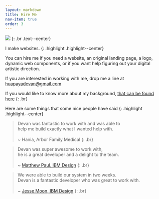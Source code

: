 ```yaml
---
layout: markdown
title: Hire Me
nav-item: true
order: 3
---
```



![](http://imdevan.com/img/me.jpg)
{: .br .text--center}

 I make websites.
 {: .highlight .highlight--center}

 You can hire me if you need a website,
 an original landing page,
 a logo, dynamic web components, or
 if you want help figuring out your digital artistic direction.

If you are interested in working with me, drop me a line at
 [huapayadevan@gmail.com](mailto:huapayadevan@gmail.com)

 If you would like to know more about my background,
 [that can be found here](/about)
{: .br}


Here are some things that some nice people have said
{: .highlight .highlight--center}

> Devan was fantastic to work with and was able to  
  help me build exactly what I wanted help with.<br><br>
  <span>~ Hania, Arbor Family Medical</span>
{: .br}

> Devan was super awesome to work with,  
  he is a great developer and a delight to the team.<br><br>
  <span>~ <a href="twitter.com/">Matthew Paul, IBM Design</a></span>
{: .br}

> We were able to build our system in two weeks.  
  Devan is a fantastic developer who was great to work with.<br><br>
  <span>~ <a href="twitter.com/">Jesse Moon, IBM Design</a></span>
{: .br}
